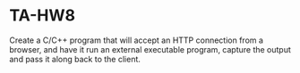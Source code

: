 # TA-HW8
Create a C/C++ program that will accept an HTTP connection from a browser, and have it run an external executable program, capture the output and pass it along back to the client.